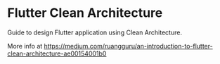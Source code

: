 # Flutter Clean Architecture

Guide to design Flutter application using Clean Architecture.

More info at https://medium.com/ruangguru/an-introduction-to-flutter-clean-architecture-ae00154001b0